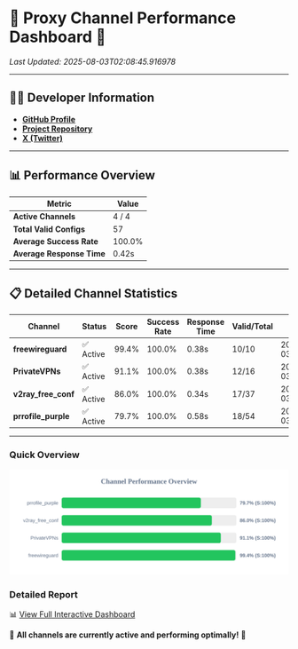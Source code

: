 # 🌟 Proxy Channel Performance Dashboard 🌟

_Last Updated: 2025-08-03T02:08:45.916978_

---

## 👩‍💻 Developer Information

- **[GitHub Profile](https://github.com/4n0nymou3)**  
- **[Project Repository](https://github.com/4n0nymou3/multi-proxy-config-fetcher)**  
- **[X (Twitter)](https://x.com/4n0nymou3)**  

---

## 📊 Performance Overview

| Metric                | Value       |
|-----------------------|-------------|
| **Active Channels**   | 4 / 4       |
| **Total Valid Configs** | 57          |
| **Average Success Rate** | 100.0%      |
| **Average Response Time** | 0.42s       |

---

## 📋 Detailed Channel Statistics

| Channel          | Status     | Score  | Success Rate | Response Time | Valid/Total | Last Success               |
|------------------|------------|--------|--------------|---------------|-------------|----------------------------|
| **freewireguard**  | ✅ Active  | 99.4%  | 100.0% | 0.38s         | 10/10       | 2025-08-03T02:08:45.915359 |
| **PrivateVPNs**  | ✅ Active  | 91.1%  | 100.0% | 0.38s         | 12/16       | 2025-08-03T02:08:45.514602 |
| **v2ray_free_conf**  | ✅ Active  | 86.0%  | 100.0% | 0.34s         | 17/37       | 2025-08-03T02:08:45.094722 |
| **prrofile_purple**  | ✅ Active  | 79.7%  | 100.0% | 0.58s         | 18/54       | 2025-08-03T02:08:44.683406 |

---

### Quick Overview
<div align="center">
  <a href="https://raw.githubusercontent.com/nullluser/NullRepo/refs/heads/main/assets/channel_stats_chart.svg">
    <img src="https://raw.githubusercontent.com/nullluser/NullRepo/refs/heads/main/assets/channel_stats_chart.svg" alt="Source Performance Statistics" width="800">
  </a>
</div>

### Detailed Report
📊 [View Full Interactive Dashboard](https://htmlpreview.github.io/?https://github.com/nullluser/NullRepo/blob/main/assets/performance_report.html)

🎉 **All channels are currently active and performing optimally!** 🎉
